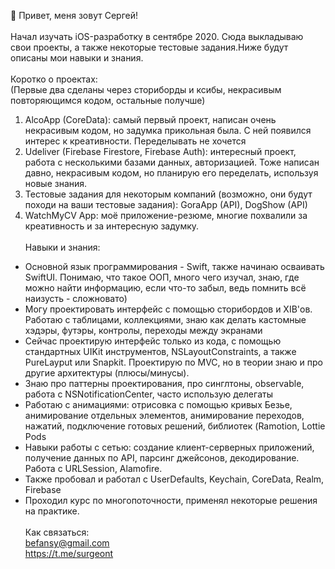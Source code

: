 👋 Привет, меня зовут Сергей!</br></br>
Начал изучать iOS-разработку в сентябре 2020. Сюда выкладываю свои проекты, а также некоторые тестовые задания.Ниже будут описаны мои навыки и знания.</br></br>
Коротко о проектах: </br>
(Первые два сделаны через сториборды и ксибы, некрасивым повторяющимся кодом, остальные получше)</br>
1. AlcoApp (CoreData): самый первый проект, написан очень некрасивым кодом, но задумка прикольная была. С ней появился интерес к креативности. Переделывать не хочется
2. Udeliver (Firebase Firestore, Firebase Auth): интересный проект, работа с несколькими базами данных, авторизацией. Тоже написан давно, некрасивым кодом, но планирую его переделать, используя новые знания.
3. Тестовые задания для некоторым компаний (возможно, они будут походи на ваши тестовые задания): GoraApp (API), DogShow (API)
4. WatchMyCV App: моё приложение-резюме, многие похвалили за креативность и за интересную задумку.</br></br>
Навыки и знания:</br>
 - Основной язык программирования - Swift, также начинаю осваивать SwiftUI. Понимаю, что такое ООП, много чего изучал, знаю, где можно найти информацию, если что-то забыл, ведь помнить всё наизусть - сложновато)
 - Могу проектировать интерфейс с помощью сторибордов и XIB'ов. Работаю с таблицами, коллекциями, знаю как делать кастомные хэдэры, футэры, контролы, переходы между экранами
 - Сейчас проектирую интерфейс только из кода, с помощью стандартных UIKit инструментов, NSLayoutConstraints, а также PureLayput или Snapkit. Проектирую по MVC, но в теории знаю и про другие архитектуры (плюсы/минусы).
 - Знаю про паттерны проектирования, про синглтоны, observable, работа с NSNotificationCenter, часто использую делегаты
 - Работаю с анимациями: отрисовка с помощью кривых Безье, анимирование отдельных элементов, анимирование переходов, нажатий, подключение готовых решений, библиотек (Ramotion, Lottie Pods
 - Навыки работы с сетью: создание клиент-серверных приложений, получение данных по API, парсинг джейсонов, декодирование. Работа с URLSession, Alamofire.
 - Также пробовал и работал с UserDefaults, Keychain, CoreData, Realm, Firebase
 - Проходил курс по многопоточности, применял некоторые решения на практике.
</br></br>
Как связаться:</br>
befansy@gmail.com</br>
https://t.me/surgeont</br></br>
<!---
FansyMan/FansyMan is a ✨ special ✨ repository because its `README.md` (this file) appears on your GitHub profile.
You can click the Preview link to take a look at your changes.
--->
